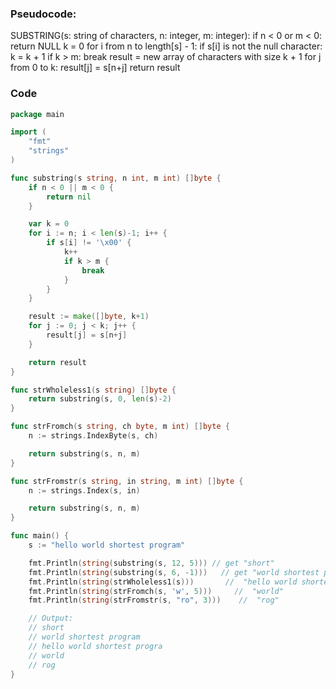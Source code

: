 ### Pseudocode:

SUBSTRING(s: string of characters, n: integer, m: integer):
    if n < 0 or m < 0:
        return NULL
    k = 0
    for i from n to length[s] - 1:
        if s[i] is not the null character:
            k = k + 1
            if k > m:
                break
    result = new array of characters with size k + 1
    for j from 0 to k:
        result[j] = s[n+j]
    return result

### Code
```go
package main

import (
	"fmt"
	"strings"
)

func substring(s string, n int, m int) []byte {
	if n < 0 || m < 0 {
		return nil
	}

	var k = 0
	for i := n; i < len(s)-1; i++ {
		if s[i] != '\x00' {
			k++
			if k > m {
				break
			}
		}
	}

	result := make([]byte, k+1)
	for j := 0; j < k; j++ {
		result[j] = s[n+j]
	}

	return result
}

func strWholeless1(s string) []byte {
	return substring(s, 0, len(s)-2)
}

func strFromch(s string, ch byte, m int) []byte {
	n := strings.IndexByte(s, ch)

	return substring(s, n, m)
}

func strFromstr(s string, in string, m int) []byte {
	n := strings.Index(s, in)

	return substring(s, n, m)
}

func main() {
	s := "hello world shortest program"

	fmt.Println(string(substring(s, 12, 5))) // get "short"
	fmt.Println(string(substring(s, 6, -1)))   // get "world shortest program"
	fmt.Println(string(strWholeless1(s)))       //  "hello world shortest progra"
	fmt.Println(string(strFromch(s, 'w', 5)))     //  "world"
	fmt.Println(string(strFromstr(s, "ro", 3)))    //  "rog"

	// Output:
	// short
	// world shortest program
	// hello world shortest progra
	// world
	// rog
}
```
